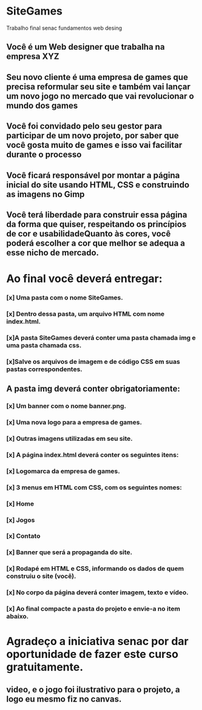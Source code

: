 # SiteGames
Trabalho final senac  fundamentos web desing

## Você é um Web designer que trabalha na empresa XYZ
## Seu novo cliente é uma empresa de games que precisa reformular seu site e também vai lançar um novo jogo no mercado que vai revolucionar o mundo dos games
## Você foi convidado pelo seu gestor para participar de um novo projeto, por saber que você gosta muito de games e isso vai facilitar durante o processo
## Você ficará responsável por montar a página inicial do site usando HTML, CSS e construindo as imagens no Gimp
## Você terá liberdade para construir essa página da forma que quiser, respeitando os princípios de cor e usabilidadeQuanto às cores, você poderá escolher a cor que melhor se adequa a esse nicho de mercado.

# Ao final você deverá entregar:

### [x] Uma pasta com o nome SiteGames.
### [x] Dentro dessa pasta, um arquivo HTML com nome index.html.
### [x]A pasta SiteGames deverá conter uma pasta chamada img e uma pasta chamada css.
### [x]Salve os arquivos de imagem e de código CSS em suas pastas correspondentes.
## A pasta img deverá conter obrigatoriamente:
### [x] Um banner com o nome banner.png.
### [x] Uma nova logo para a empresa de games.
### [x] Outras imagens utilizadas em seu site.
### [x] A página index.html deverá conter os seguintes itens:
### [x] Logomarca da empresa de games.
### [x] 3 menus em HTML com CSS, com os seguintes nomes:
### [x] Home
### [x] Jogos
### [x] Contato
### [x] Banner que será a propaganda do site.
### [x] Rodapé em HTML e CSS, informando os dados de quem construiu o site (você).
### [x] No corpo da página deverá conter imagem, texto e vídeo.
### [x] Ao final compacte a pasta do projeto e envie-a no item abaixo.


# Agradeço a iniciativa senac por dar oportunidade de fazer este curso gratuitamente. 

## video, e o jogo foi ilustrativo para o projeto, a logo eu mesmo fiz no canvas.